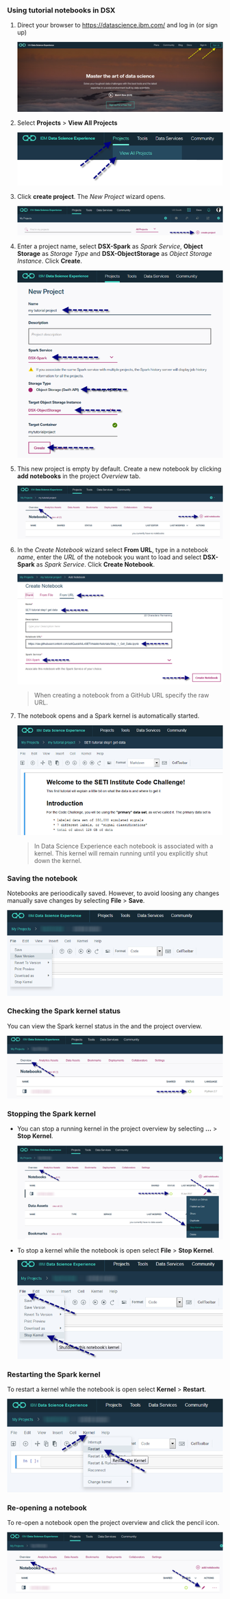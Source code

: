 ### Using tutorial notebooks in DSX

1. Direct your browser to https://datascience.ibm.com/ and log in (or sign up)

   ![Sign-in to DSX](../img/dsx/clone_notebook/sign_in_to_dsx.png)

2. Select **Projects** > **View All Projects**

   ![Open project list](../img/dsx/clone_notebook/open_project_list.png)

3. Click **create project**. The _New Project_ wizard opens.

   ![Create project](../img/dsx/clone_notebook/create_project.png)

4. Enter a project name, select **DSX-Spark** as _Spark Service_, **Object Storage** as _Storage Type_ and **DSX-ObjectStorage** as _Object Storage Instance_. Click **Create**.

   ![Add project](../img/dsx/clone_notebook/create_project_wizard.png)

5. This new project is empty by default. Create a new notebook by clicking **add notebooks** in the project _Overview_ tab.

   ![Add notebook](../img/dsx/clone_notebook/add_notebook.png)

6. In the _Create Notebook_ wizard select **From URL**, type in a notebook _name_, enter the _URL_ of the notebook you want to load and select **DSX-Spark** as _Spark Service_. Click **Create Notebook**.

   ![Create notebook](../img/dsx/clone_notebook/add_notebook_wizard.png)
   
   > When creating a notebook from a GitHub URL specify the raw URL. 

7. The notebook opens and a Spark kernel is automatically started.

   ![Add notebook](../img/dsx/clone_notebook/edit_notebook.png)

   >  In Data Science Experience each notebook is associated with a kernel. This kernel will remain running until you explicitly shut down the kernel. 
   
### Saving the notebook

Notebooks are perioodically saved. However, to avoid loosing any changes manually save changes by selecting **File** > **Save**.

   ![Save notebook](../img/dsx/clone_notebook/save_notebook.png)

### Checking the Spark kernel status

You can view the Spark kernel status in the and the project overview.

   ![Check kernel status](../img/dsx/clone_notebook/check_kernel_status.png)

### Stopping the Spark kernel

* You can stop a running kernel in the project overview by selecting **…** > **Stop Kernel**.

   ![Stop kernel](../img/dsx/clone_notebook/stop_kernel.png)

* To stop a kernel while the notebook is open select **File** > **Stop Kernel**.

   ![Stop kernel in notebook](../img/dsx/clone_notebook/stop_kernel_in_notebook.png)

### Restarting the Spark kernel

To restart a kernel while the notebook is open select **Kernel** > **Restart**.

   ![Restart kernel](../img/dsx/clone_notebook/restart_kernel_in_notebook.png)

### Re-opening a notebook

To re-open a notebook open the project overview and click the pencil icon.

   ![Re-open notebook](../img/dsx/clone_notebook/open_edit.png)
